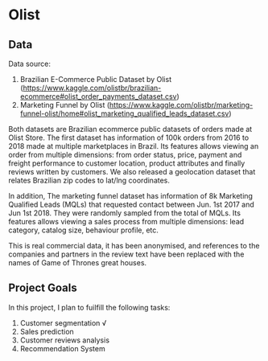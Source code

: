 # Olist

## Data

Data source:
1. Brazilian E-Commerce Public Dataset by Olist (https://www.kaggle.com/olistbr/brazilian-ecommerce#olist_order_payments_dataset.csv)
2. Marketing Funnel by Olist (https://www.kaggle.com/olistbr/marketing-funnel-olist/home#olist_marketing_qualified_leads_dataset.csv)

Both datasets are Brazilian ecommerce public datasets of orders made at Olist Store. The first dataset has information of 100k orders from 2016 to 2018 made at multiple marketplaces in Brazil. Its features allows viewing an order from multiple dimensions: from order status, price, payment and freight performance to customer location, product attributes and finally reviews written by customers. We also released a geolocation dataset that relates Brazilian zip codes to lat/lng coordinates.

In addition, The marketing funnel dataset has information of 8k Marketing Qualified Leads (MQLs) that requested contact between Jun. 1st 2017 and Jun 1st 2018. They were randomly sampled from the total of MQLs. Its features allows viewing a sales process from multiple dimensions: lead category, catalog size, behaviour profile, etc.

This is real commercial data, it has been anonymised, and references to the companies and partners in the review text have been replaced with the names of Game of Thrones great houses.

## Project Goals

In this project, I plan to fuilfill the following tasks:
1. Customer segmentation √
2. Sales prediction
3. Customer reviews analysis
4. Recommendation System